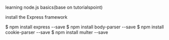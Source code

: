 learning node.js basics(base on tutorialspoint)

install the Express framework

$ npm install express --save
$ npm install body-parser --save
$ npm install cookie-parser --save
$ npm install multer --save
